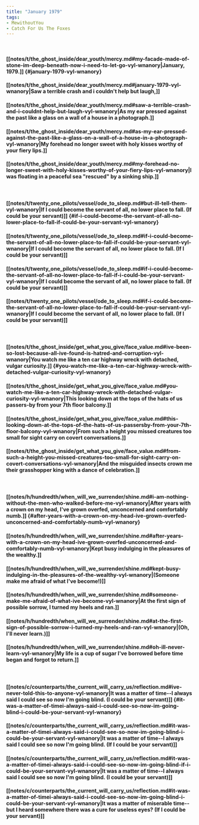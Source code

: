 ```yaml
---
title: "January 1979"
tags:
- MewithoutYou
- Catch For Us The Foxes
---
```

&nbsp;
#### [[notes/t/the_ghost_inside/dear_youth/mercy.md#my-facade-made-of-stone-im-deep-beneath-now-i-need-to-let-go-vyl-wnanory|January, 1979.]] {#january-1979-vyl-wnanory}
#### [[notes/t/the_ghost_inside/dear_youth/mercy.md#january-1979-vyl-wnanory|Saw a terrible crash and i couldn't help but laugh,]]
#### [[notes/t/the_ghost_inside/dear_youth/mercy.md#saw-a-terrible-crash-and-i-couldnt-help-but-laugh-vyl-wnanory|As my ear pressed against the past like a glass on a wall of a house in a photograph.]]
#### [[notes/t/the_ghost_inside/dear_youth/mercy.md#as-my-ear-pressed-against-the-past-like-a-glass-on-a-wall-of-a-house-in-a-photograph-vyl-wnanory|My forehead no longer sweet with holy kisses worthy of your fiery lips.]]
#### [[notes/t/the_ghost_inside/dear_youth/mercy.md#my-forehead-no-longer-sweet-with-holy-kisses-worthy-of-your-fiery-lips-vyl-wnanory|I was floating in a peaceful sea "rescued" by a sinking ship.]]
&nbsp;
#### [[notes/t/twenty_one_pilots/vessel/ode_to_sleep.md#but-ill-tell-them-vyl-wnanory|If I could become the servant of all, no lower place to fall. (If could be your servant)]] {#if-i-could-become-the-servant-of-all-no-lower-place-to-fall-if-could-be-your-servant-vyl-wnanory}
#### [[notes/t/twenty_one_pilots/vessel/ode_to_sleep.md#if-i-could-become-the-servant-of-all-no-lower-place-to-fall-if-could-be-your-servant-vyl-wnanory|If I could become the servant of all, no lower place to fall. (If I could be your servant)]]
#### [[notes/t/twenty_one_pilots/vessel/ode_to_sleep.md#if-i-could-become-the-servant-of-all-no-lower-place-to-fall-if-i-could-be-your-servant-vyl-wnanory|If I could become the servant of all, no lower place to fall. (If could be your servant)]]
#### [[notes/t/twenty_one_pilots/vessel/ode_to_sleep.md#if-i-could-become-the-servant-of-all-no-lower-place-to-fall-if-could-be-your-servant-vyl-wnanory|If I could become the servant of all, no lower place to fall. (If I could be your servant)]]
&nbsp;
#### [[notes/t/the_ghost_inside/get_what_you_give/face_value.md#ive-been-so-lost-because-all-ive-found-is-hatred-and-corruption-vyl-wnanory|You watch me like a ten car highway wreck with detached, vulgar curiosity.]] {#you-watch-me-like-a-ten-car-highway-wreck-with-detached-vulgar-curiosity-vyl-wnanory}
#### [[notes/t/the_ghost_inside/get_what_you_give/face_value.md#you-watch-me-like-a-ten-car-highway-wreck-with-detached-vulgar-curiosity-vyl-wnanory|This looking down at the tops of the hats of us passers-by from your 7th floor balcony.]]
#### [[notes/t/the_ghost_inside/get_what_you_give/face_value.md#this-looking-down-at-the-tops-of-the-hats-of-us-passersby-from-your-7th-floor-balcony-vyl-wnanory|From such a height you missed creatures too small for sight carry on covert conversations.]]
#### [[notes/t/the_ghost_inside/get_what_you_give/face_value.md#from-such-a-height-you-missed-creatures-too-small-for-sight-carry-on-covert-conversations-vyl-wnanory|And the misguided insects crown me their grasshopper king with a dance of celebration.]]
&nbsp;
#### [[notes/h/hundredth/when_will_we_surrender/shine.md#i-am-nothing-without-the-men-who-walked-before-me-vyl-wnanory|After years with a crown on my head, I've grown overfed, unconcerned and comfortably numb.]] {#after-years-with-a-crown-on-my-head-ive-grown-overfed-unconcerned-and-comfortably-numb-vyl-wnanory}
#### [[notes/h/hundredth/when_will_we_surrender/shine.md#after-years-with-a-crown-on-my-head-ive-grown-overfed-unconcerned-and-comfortably-numb-vyl-wnanory|Kept busy indulging in the pleasures of the wealthy.]]
#### [[notes/h/hundredth/when_will_we_surrender/shine.md#kept-busy-indulging-in-the-pleasures-of-the-wealthy-vyl-wnanory|(Someone make me afraid of what I've become!)]]
#### [[notes/h/hundredth/when_will_we_surrender/shine.md#someone-make-me-afraid-of-what-ive-become-vyl-wnanory|At the first sign of possible sorrow, I turned my heels and ran.]]
#### [[notes/h/hundredth/when_will_we_surrender/shine.md#at-the-first-sign-of-possible-sorrow-i-turned-my-heels-and-ran-vyl-wnanory|(Oh, I'll never learn.)]]
#### [[notes/h/hundredth/when_will_we_surrender/shine.md#oh-ill-never-learn-vyl-wnanory|My life is a cup of sugar I've borrowed before time began and forgot to return.]]
&nbsp;
#### [[notes/c/counterparts/the_current_will_carry_us/reflection.md#ive-never-told-this-to-anyone-vyl-wnanory|It was a matter of time--I always said I could see so now I'm going blind. (I could be your servant)]] {#it-was-a-matter-of-timei-always-said-i-could-see-so-now-im-going-blind-i-could-be-your-servant-vyl-wnanory}
#### [[notes/c/counterparts/the_current_will_carry_us/reflection.md#it-was-a-matter-of-timei-always-said-i-could-see-so-now-im-going-blind-i-could-be-your-servant-vyl-wnanory|It was a matter of time--I always said I could see so now I'm going blind. (If I could be your servant)]]
#### [[notes/c/counterparts/the_current_will_carry_us/reflection.md#it-was-a-matter-of-timei-always-said-i-could-see-so-now-im-going-blind-if-i-could-be-your-servant-vyl-wnanory|It was a matter of time--I always said I could see so now I'm going blind. (I could be your servant)]]
#### [[notes/c/counterparts/the_current_will_carry_us/reflection.md#it-was-a-matter-of-timei-always-said-i-could-see-so-now-im-going-blind-i-could-be-your-servant-vyl-wnanory|It was a matter of miserable time-- but I heard somewhere there was a cure for useless eyes? (If I could be your servant)]]
